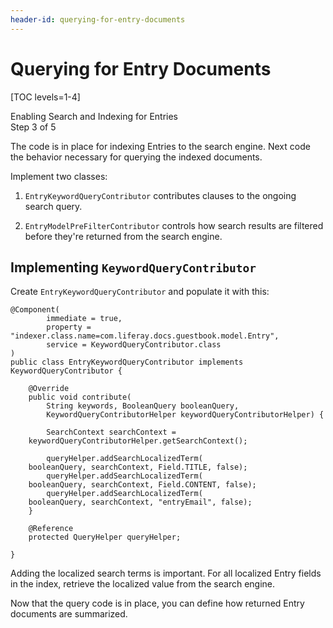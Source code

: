 ```yaml
---
header-id: querying-for-entry-documents
---
```


# Querying for Entry Documents

[TOC levels=1-4]

<div class="learn-path-step">
    <p>Enabling Search and Indexing for Entries<br>Step 3 of 5</p>
</div>

The code is in place for indexing Entries to the search engine. Next code the
behavior necessary for querying the indexed documents.

Implement two classes:

1.  `EntryKeywordQueryContributor` contributes clauses to the ongoing search
    query.

2.  `EntryModelPreFilterContributor` controls how search results are filtered
    before they're returned from the search engine.

## Implementing `KeywordQueryContributor`

Create `EntryKeywordQueryContributor` and populate it with this:

    @Component(
            immediate = true,
            property = "indexer.class.name=com.liferay.docs.guestbook.model.Entry",
            service = KeywordQueryContributor.class
    )
    public class EntryKeywordQueryContributor implements KeywordQueryContributor {

        @Override
        public void contribute(
            String keywords, BooleanQuery booleanQuery,
            KeywordQueryContributorHelper keywordQueryContributorHelper) {

            SearchContext searchContext =
        keywordQueryContributorHelper.getSearchContext();

            queryHelper.addSearchLocalizedTerm(
        booleanQuery, searchContext, Field.TITLE, false);
            queryHelper.addSearchLocalizedTerm(
        booleanQuery, searchContext, Field.CONTENT, false);
            queryHelper.addSearchLocalizedTerm(
        booleanQuery, searchContext, "entryEmail", false);
        }

        @Reference
        protected QueryHelper queryHelper;

    }

Adding the localized search terms is important. For all localized Entry fields
in the index, retrieve the localized value from the search engine.

Now that the query code is in place, you can define how returned Entry documents
are summarized. 

